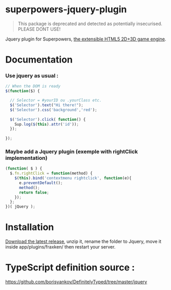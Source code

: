# superpowers-jquery-plugin

> This package is deprecated and detected as potentially insecurised. PLEASE DONT USE! 

Jquery plugin for Superpowers, [the extensible HTML5 2D+3D game engine](https://sparklinlabs.com/).

# Documentation

### Use jquery as usual : 

```javascript
// When the DOM is ready 
$(function($) {

  // Selector = #yourID ou .yourClass etc.
  $('Selector').text("Hi there!"); 
  $('Selector').css('background','red'); 
  
  $('Selector').click( function() {
    Sup.log($(this).attr('id')); 
  });
  
});
```

### Maybe add a Jquery plugin (exemple with rightClick implementation)

```javascript
(function( $ ) {
  $.fn.rightClick = function(method) {
    $(this).bind('contextmenu rightclick', function(e){
      e.preventDefault();
      method();
      return false;
    });
  };
})( jQuery );
```

# Installation 

[Download the latest release](https://github.com/fraxken/superpowers-jquery-plugin/archive/master.zip), unzip it, rename the folder to Jquery, move it inside app/plugins/fraxken/ then restart your server.

# TypeScript definition source : 
https://github.com/borisyankov/DefinitelyTyped/tree/master/jquery
